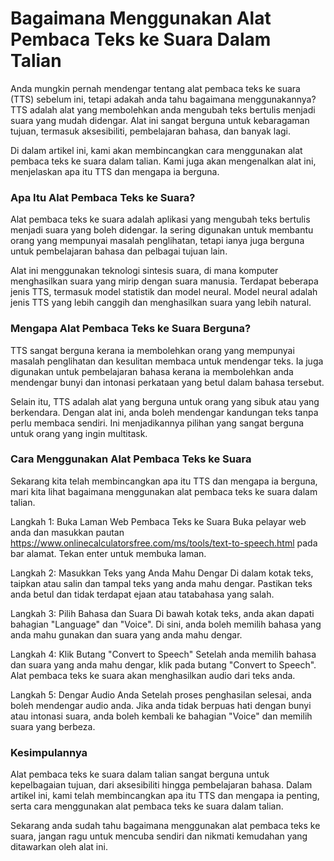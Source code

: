 Bagaimana Menggunakan Alat Pembaca Teks ke Suara Dalam Talian
=============================================================

Anda mungkin pernah mendengar tentang alat pembaca teks ke suara (TTS) sebelum ini, tetapi adakah anda tahu bagaimana menggunakannya? TTS adalah alat yang membolehkan anda mengubah teks bertulis menjadi suara yang mudah didengar. Alat ini sangat berguna untuk kebaragaman tujuan, termasuk aksesibiliti, pembelajaran bahasa, dan banyak lagi.

Di dalam artikel ini, kami akan membincangkan cara menggunakan alat pembaca teks ke suara dalam talian. Kami juga akan mengenalkan alat ini, menjelaskan apa itu TTS dan mengapa ia berguna.

### Apa Itu Alat Pembaca Teks ke Suara?

Alat pembaca teks ke suara adalah aplikasi yang mengubah teks bertulis menjadi suara yang boleh didengar. Ia sering digunakan untuk membantu orang yang mempunyai masalah penglihatan, tetapi ianya juga berguna untuk pembelajaran bahasa dan pelbagai tujuan lain.

Alat ini menggunakan teknologi sintesis suara, di mana komputer menghasilkan suara yang mirip dengan suara manusia. Terdapat beberapa jenis TTS, termasuk model statistik dan model neural. Model neural adalah jenis TTS yang lebih canggih dan menghasilkan suara yang lebih natural.

### Mengapa Alat Pembaca Teks ke Suara Berguna?

TTS sangat berguna kerana ia membolehkan orang yang mempunyai masalah penglihatan dan kesulitan membaca untuk mendengar teks. Ia juga digunakan untuk pembelajaran bahasa kerana ia membolehkan anda mendengar bunyi dan intonasi perkataan yang betul dalam bahasa tersebut.

Selain itu, TTS adalah alat yang berguna untuk orang yang sibuk atau yang berkendara. Dengan alat ini, anda boleh mendengar kandungan teks tanpa perlu membaca sendiri. Ini menjadikannya pilihan yang sangat berguna untuk orang yang ingin multitask.

### Cara Menggunakan Alat Pembaca Teks ke Suara

Sekarang kita telah membincangkan apa itu TTS dan mengapa ia berguna, mari kita lihat bagaimana menggunakan alat pembaca teks ke suara dalam talian.

Langkah 1: Buka Laman Web Pembaca Teks ke Suara Buka pelayar web anda dan masukkan pautan <https://www.onlinecalculatorsfree.com/ms/tools/text-to-speech.html> pada bar alamat. Tekan enter untuk membuka laman.

Langkah 2: Masukkan Teks yang Anda Mahu Dengar Di dalam kotak teks, taipkan atau salin dan tampal teks yang anda mahu dengar. Pastikan teks anda betul dan tidak terdapat ejaan atau tatabahasa yang salah.

Langkah 3: Pilih Bahasa dan Suara Di bawah kotak teks, anda akan dapati bahagian "Language" dan "Voice". Di sini, anda boleh memilih bahasa yang anda mahu gunakan dan suara yang anda mahu dengar.

Langkah 4: Klik Butang "Convert to Speech" Setelah anda memilih bahasa dan suara yang anda mahu dengar, klik pada butang "Convert to Speech". Alat pembaca teks ke suara akan menghasilkan audio dari teks anda.

Langkah 5: Dengar Audio Anda Setelah proses penghasilan selesai, anda boleh mendengar audio anda. Jika anda tidak berpuas hati dengan bunyi atau intonasi suara, anda boleh kembali ke bahagian "Voice" dan memilih suara yang berbeza.

### Kesimpulannya

Alat pembaca teks ke suara dalam talian sangat berguna untuk kepelbagaian tujuan, dari aksesibiliti hingga pembelajaran bahasa. Dalam artikel ini, kami telah membincangkan apa itu TTS dan mengapa ia penting, serta cara menggunakan alat pembaca teks ke suara dalam talian.

Sekarang anda sudah tahu bagaimana menggunakan alat pembaca teks ke suara, jangan ragu untuk mencuba sendiri dan nikmati kemudahan yang ditawarkan oleh alat ini.